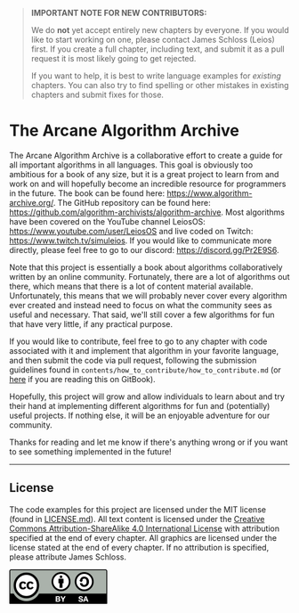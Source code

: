 > **IMPORTANT NOTE FOR NEW CONTRIBUTORS:**
>
> We do **not** yet accept entirely new chapters by everyone. If you would like to start working on one, please contact James Schloss (Leios) first. If you create a full chapter, including text, and submit it as a pull request it is most likely going to get rejected.
>
> If you want to help, it is best to write language examples for *existing* chapters. You can also try to find spelling or other mistakes in existing chapters and submit fixes for those.

# The Arcane Algorithm Archive

The Arcane Algorithm Archive is a collaborative effort to create a guide for all important algorithms in all languages.
This goal is obviously too ambitious for a book of any size, but it is a great project to learn from and work on and will hopefully become an incredible resource for programmers in the future.
The book can be found here: https://www.algorithm-archive.org/.
The GitHub repository can be found here: https://github.com/algorithm-archivists/algorithm-archive.
Most algorithms have been covered on the YouTube channel LeiosOS: https://www.youtube.com/user/LeiosOS
and live coded on Twitch: https://www.twitch.tv/simuleios.
If you would like to communicate more directly, please feel free to go to our discord: https://discord.gg/Pr2E9S6.


Note that this project is essentially a book about algorithms collaboratively written by an online community.
Fortunately, there are a lot of algorithms out there, which means that there is a lot of content material available.
Unfortunately, this means that we will probably never cover every algorithm ever created and instead need to focus on what the community sees as useful and necessary.
That said, we'll still cover a few algorithms for fun that have very little, if any practical purpose.

If you would like to contribute, feel free to go to any chapter with code associated with it and implement that algorithm in your favorite language,
and then submit the code via pull request, following the submission guidelines found in `contents/how_to_contribute/how_to_contribute.md` (or [here](contents/how_to_contribute/how_to_contribute.md) if you are reading this on GitBook).

Hopefully, this project will grow and allow individuals to learn about and try their hand at implementing different algorithms for fun and (potentially) useful projects.
If nothing else, it will be an enjoyable adventure for our community.

Thanks for reading and let me know if there's anything wrong or if you want to see something implemented in the future!


----

## License
The code examples for this project are licensed under the MIT license (found in [LICENSE.md](https://github.com/algorithm-archivists/algorithm-archive/blob/master/LICENSE.md)).
All text content is licensed under the [Creative Commons Attribution-ShareAlike 4.0 International License](https://creativecommons.org/licenses/by-sa/4.0/legalcode) with attribution specified at the end of every chapter.
All graphics are licensed under the license stated at the end of every chapter.
If no attribution is specified, please attribute James Schloss.

[<p><img  class="center" src="contents/cc/CC-BY-SA_icon.svg" /></p>](https://creativecommons.org/licenses/by-sa/4.0/)
